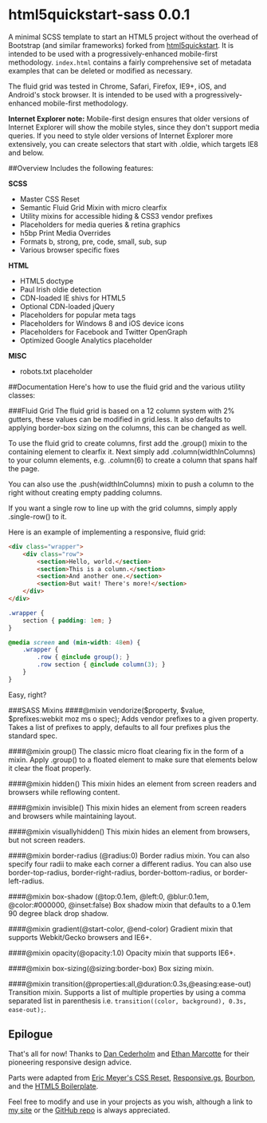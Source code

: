html5quickstart-sass 0.0.1
===============
A minimal SCSS template to start an HTML5 project without the overhead of Bootstrap (and similar frameworks) forked from [html5quickstart](https://github.com/nearengine/html5quickstart). It is intended to be used with a progressively-enhanced mobile-first methodology. `index.html` contains a fairly comprehensive set of metadata examples that can be deleted or modified as necessary.

The fluid grid was tested in Chrome, Safari, Firefox, IE9+, iOS, and Android's stock browser. It is intended to be used with a progressively-enhanced mobile-first methodology.

**Internet Explorer note:** Mobile-first design ensures that older versions of Internet Explorer will show the mobile styles, since they don't support media queries. If you need to style older versions of Internet Explorer more extensively, you can create selectors that start with .oldie, which targets IE8 and below.

##Overview
Includes the following features:

**SCSS**
- Master CSS Reset
- Semantic Fluid Grid Mixin with micro clearfix
- Utility mixins for accessible hiding & CSS3 vendor prefixes
- Placeholders for media queries & retina graphics
- h5bp Print Media Overrides
- Formats b, strong, pre, code, small, sub, sup
- Various browser specific fixes

**HTML**
- HTML5 doctype
- Paul Irish oldie detection
- CDN-loaded IE shivs for HTML5
- Optional CDN-loaded jQuery
- Placeholders for popular meta tags
- Placeholders for Windows 8 and iOS device icons
- Placeholders for Facebook and Twitter OpenGraph
- Optimized Google Analytics placeholder

**MISC**
- robots.txt placeholder

##Documentation
Here's how to use the fluid grid and the various utility classes:

###Fluid Grid
The fluid grid is based on a 12 column system with 2% gutters, these values can be modified in grid.less. It also defaults to applying border-box sizing on the columns, this can be changed as well.

To use the fluid grid to create columns, first add the .group() mixin to the containing element to clearfix it. Next simply add .column(widthInColumns) to your column elements, e.g. .column(6) to create a column that spans half the page.

You can also use the .push(widthInColumns) mixin to push a column to the right without creating empty padding columns.

If you want a single row to line up with the grid columns, simply apply .single-row() to it.

Here is an example of implementing a responsive, fluid grid:

```html
<div class="wrapper">
    <div class="row">
        <section>Hello, world.</section>
        <section>This is a column.</section>
        <section>And another one.</section>
        <section>But wait! There's more!</section>
    </div>
</div>
```

```SCSS
.wrapper {
    section { padding: 1em; }
}

@media screen and (min-width: 48em) {
    .wrapper {
        .row { @include group(); }
        .row section { @include column(3); }
    }
}
```
Easy, right?

###SASS Mixins
####@mixin vendorize($property, $value, $prefixes:webkit moz ms o spec);
Adds vendor prefixes to a given property. Takes a list of prefixes to apply, defaults to all four prefixes plus the standard spec.

####@mixin group()
The classic micro float clearing fix in the form of a mixin. Apply .group() to a floated element to make sure that elements below it clear the float properly.

####@mixin hidden()
This mixin hides an element from screen readers and browsers while reflowing content.

####@mixin invisible()
This mixin hides an element from screen readers and browsers while maintaining layout.

####@mixin visuallyhidden()
This mixin hides an element from browsers, but not screen readers.

####@mixin border-radius (@radius:0)
Border radius mixin. You can also specify four radii to make each corner a different radius. You can also use border-top-radius, border-right-radius, border-bottom-radius, or border-left-radius.

####@mixin box-shadow (@top:0.1em, @left:0, @blur:0.1em, @color:#000000, @inset:false)
Box shadow mixin that defaults to a 0.1em 90 degree black drop shadow.

####@mixin gradient(@start-color, @end-color)
Gradient mixin that supports Webkit/Gecko browsers and IE6+.

####@mixin opacity(@opacity:1.0)
Opacity mixin that supports IE6+.

####@mixin box-sizing(@sizing:border-box)
Box sizing mixin.

####@mixin transition(@properties:all,@duration:0.3s,@easing:ease-out)
Transition mixin. Supports a list of multiple properties by using a comma separated list in parenthesis i.e. `transition((color, background), 0.3s, ease-out);`.

## Epilogue
That's all for now! Thanks to [Dan Cederholm](http://simplebits.com) and [Ethan Marcotte](http://ethanmarcotte.com/) for their pioneering responsive design advice.

Parts were adapted from [Eric Meyer's CSS Reset](http://meyerweb.com/eric/tools/css/reset/), [Responsive.gs](http://responsive.gs/), [Bourbon](http://bourbon.io/), and the [HTML5 Boilerplate](http://html5boilerplate.com/).

Feel free to modify and use in your projects as you wish, although a link to [my site](http://nearengine.com) or the [GitHub repo](http://github.com/nearengine/html5quickstart-sass) is always appreciated.
